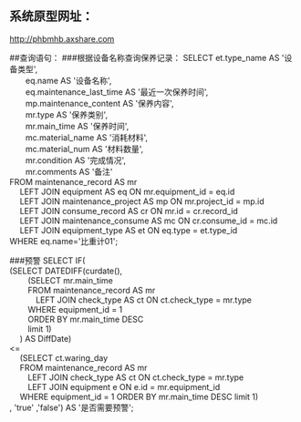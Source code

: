 ## 系统原型网址：
http://phbmhb.axshare.com

##查询语句：
###根据设备名称查询保养记录：
SELECT 	et.type_name AS '设备类型',   
&emsp;&emsp;eq.name AS '设备名称',   
&emsp;&emsp;eq.maintenance_last_time AS '最近一次保养时间',   
&emsp;&emsp;mp.maintenance_content AS '保养内容',  
&emsp;&emsp;mr.type AS '保养类别',   
&emsp;&emsp;mr.main_time AS '保养时间',   
&emsp;&emsp;mc.material_name AS '消耗材料',  
&emsp;&emsp;mc.material_num AS '材料数量',  
&emsp;&emsp;mr.condition AS '完成情况',   
&emsp;&emsp;mr.comments AS '备注'     
FROM maintenance_record AS mr   
&emsp;	LEFT JOIN equipment AS eq ON mr.equipment_id = eq.id   
&emsp;	LEFT JOIN maintenance_project AS mp ON mr.project_id = mp.id   
&emsp;	LEFT JOIN consume_record AS cr ON mr.id = cr.record_id   
&emsp;	LEFT JOIN maintenance_consume AS mc ON cr.consume_id = mc.id   
&emsp;	LEFT JOIN equipment_type AS et ON eq.type = et.type_id   
WHERE eq.name='比重计01';  

###预警
SELECT IF(  
(SELECT DATEDIFF(curdate(),  
&emsp;&emsp;		(SELECT mr.main_time  
&emsp;&emsp;		FROM maintenance_record AS mr   
&emsp;&emsp;&emsp;			LEFT JOIN check_type AS ct ON ct.check_type = mr.type  
&emsp;&emsp;		WHERE equipment_id = 1   
&emsp;&emsp;		ORDER BY mr.main_time DESC   
&emsp;&emsp;		limit 1)  
&emsp;	) AS DiffDate)   
<=   
&emsp;	(SELECT ct.waring_day   
&emsp;	FROM maintenance_record AS mr   
&emsp;&emsp;			LEFT JOIN check_type AS ct ON ct.check_type = mr.type  
&emsp;&emsp;			LEFT JOIN equipment e ON e.id = mr.equipment_id   
&emsp;	WHERE equipment_id = 1 ORDER BY mr.main_time DESC limit 1)  
, 'true' ,'false') AS '是否需要预警';  
